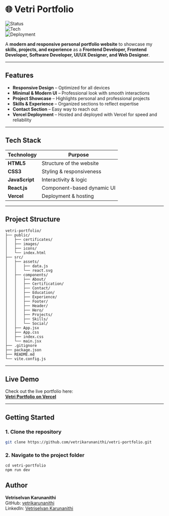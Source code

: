 # 🌐 Vetri Portfolio  

![Status](https://img.shields.io/badge/Status-Live-brightgreen?style=flat-square)  
![Tech](https://img.shields.io/badge/Tech-HTML%20%7C%20CSS%20%7C%20JS-blue?style=flat-square)  
![Deployment](https://img.shields.io/badge/Deployed%20On-Vercel-black?style=flat-square&logo=vercel)  

A **modern and responsive personal portfolio website** to showcase my **skills, projects, and experience** as a **Frontend Developer, Frontend Developer, Software Developer, UI/UX Designer, and Web Designer**.  

---

## Features  

- **Responsive Design** – Optimized for all devices  
- **Minimal & Modern UI** – Professional look with smooth interactions  
- **Project Showcase** – Highlights personal and professional projects  
- **Skills & Experience** – Organized sections to reflect expertise  
- **Contact Section** – Easy way to reach out  
- **Vercel Deployment** – Hosted and deployed with Vercel for speed and reliability  

---

## Tech Stack  

| Technology        | Purpose               |
|-------------------|------------------------|
| **HTML5**         | Structure of the website |
| **CSS3**          | Styling & responsiveness |
| **JavaScript**    | Interactivity & logic   |
| **React.js**      | Component-based dynamic UI |
| **Vercel**        | Deployment & hosting    |
	
---

## Project Structure  
```
vetri-portfolio/
├── public/
│   ├── certificates/
│   ├── images/
│   ├── icons/
│   └── index.html
├── src/
│   ├── assets/
│   │   ├── data.js
│   │   └── react.svg
│   ├── components/
│   │   ├── About/
│   │   ├── Certification/
│   │   ├── Contact/
│   │   ├── Education/
│   │   ├── Experience/
│   │   ├── Footer/
│   │   ├── Header/
│   │   ├── Hero/
│   │   ├── Projects/
│   │   ├── Skills/
│   │   └── Social/
│   ├── App.jsx
│   ├── App.css
│   ├── index.css
│   └── main.jsx
├── .gitignore
├── package.json
├── README.md
└── vite.config.js
```

---

## Live Demo  

Check out the live portfolio here:  
**[Vetri Portfolio on Vercel](https://vetri-portfolio-ten.vercel.app/)**  

---

## Getting Started  

### 1️. Clone the repository  
```bash
git clone https://github.com/vetrikarunanithi/vetri-portfolio.git
```
### 2️. Navigate to the project folder
```
cd vetri-portfolio
npm run dev
```
## Author
**Vetriselvan Karunanithi**  
GitHub: [vetrikarunanithi](https://github.com/vetrikarunanithi)  
LinkedIn: [Vetriselvan Karunanithi](https://www.linkedin.com/in/vetriselvank)


